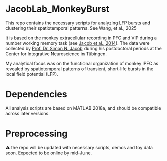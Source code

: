 # JacobLab_MonkeyBurst
This repo contains the necessary scripts for analyzing LFP bursts and clustering their spatiotemporal patterns. See Wang, et al., 2025

It is based on the monkey extracellular recording in PFC and VIP during a number working memory task (see [Jacob et al., 2014](https://www.cell.com/neuron/fulltext/S0896-6273(14)00395-X?elsca1=etoc&elsca3=0896-6273_20140702_83_1_&elsca2=email&elsca4=Cell+Press)). The data were collected by [Prof. Dr. Simon N. Jacob](https://www.professoren.tum.de/en/jacob-simon) during his postdoctoral periods at the Center for Integrative Neuroscience in Tübingen.

My analytical focus was on the functional organization of monkey lPFC as revealed by spatiotemporal patterns of transient, short-life bursts in the local field potential (LFP).

# Dependencies
All analysis scripts are based on MATLAB 2018a, and should be compatible across later versions.

# Preprocessing
⚠️ the repo will be updated with necessary scripts, demos and toy data soon. Expected to be online by mid-June.
